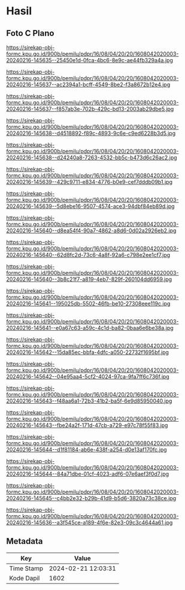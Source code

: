 # Hasil

## Foto C Plano

https://sirekap-obj-formc.kpu.go.id/900b/pemilu/pdpr/16/08/04/20/20/1608042020003-20240216-145635--25450e1d-0fca-4bc6-8e9c-ae44fb329a4a.jpg

https://sirekap-obj-formc.kpu.go.id/900b/pemilu/pdpr/16/08/04/20/20/1608042020003-20240216-145637--ac2394a1-bcff-4549-8be2-f3a8672b12e4.jpg

https://sirekap-obj-formc.kpu.go.id/900b/pemilu/pdpr/16/08/04/20/20/1608042020003-20240216-145637--f857ab3e-702b-429c-bd13-2003ab29dbe5.jpg

https://sirekap-obj-formc.kpu.go.id/900b/pemilu/pdpr/16/08/04/20/20/1608042020003-20240216-145638--d4518892-f89c-4893-9c6e-c9ed6228b3d5.jpg

https://sirekap-obj-formc.kpu.go.id/900b/pemilu/pdpr/16/08/04/20/20/1608042020003-20240216-145638--d24240a8-7263-4532-bb5c-b473d6c26ac2.jpg

https://sirekap-obj-formc.kpu.go.id/900b/pemilu/pdpr/16/08/04/20/20/1608042020003-20240216-145639--429c9711-e834-4776-b0e9-cef7dddb09b1.jpg

https://sirekap-obj-formc.kpu.go.id/900b/pemilu/pdpr/16/08/04/20/20/1608042020003-20240216-145639--5d8ebe16-9507-4574-ace3-94dbf84eb89d.jpg

https://sirekap-obj-formc.kpu.go.id/900b/pemilu/pdpr/16/08/04/20/20/1608042020003-20240216-145640--d8ea54f4-90a7-4862-a8d6-0d02a2926eb2.jpg

https://sirekap-obj-formc.kpu.go.id/900b/pemilu/pdpr/16/08/04/20/20/1608042020003-20240216-145640--62d8fc2d-73c6-4a8f-92a6-c798e2ee1cf7.jpg

https://sirekap-obj-formc.kpu.go.id/900b/pemilu/pdpr/16/08/04/20/20/1608042020003-20240216-145640--3b8c21f7-a819-4eb7-829f-260104dd6959.jpg

https://sirekap-obj-formc.kpu.go.id/900b/pemilu/pdpr/16/08/04/20/20/1608042020003-20240216-145641--195025db-5502-46fb-be10-27308eee119c.jpg

https://sirekap-obj-formc.kpu.go.id/900b/pemilu/pdpr/16/08/04/20/20/1608042020003-20240216-145641--e0a67c63-a59c-4c1d-ba82-0baa6e6be38a.jpg

https://sirekap-obj-formc.kpu.go.id/900b/pemilu/pdpr/16/08/04/20/20/1608042020003-20240216-145642--15da85ec-bbfa-4dfc-a050-22732f1695bf.jpg

https://sirekap-obj-formc.kpu.go.id/900b/pemilu/pdpr/16/08/04/20/20/1608042020003-20240216-145642--04e95aa4-5cf2-4024-97ca-9fa7ff6c736f.jpg

https://sirekap-obj-formc.kpu.go.id/900b/pemilu/pdpr/16/08/04/20/20/1608042020003-20240216-145643--f48aa6a1-72b3-41b2-ba5f-6e9d85950040.jpg

https://sirekap-obj-formc.kpu.go.id/900b/pemilu/pdpr/16/08/04/20/20/1608042020003-20240216-145643--fbe24a2f-171d-47cb-a729-e97c78f55f83.jpg

https://sirekap-obj-formc.kpu.go.id/900b/pemilu/pdpr/16/08/04/20/20/1608042020003-20240216-145644--d1f81184-ab6e-438f-a254-d0e13af170fc.jpg

https://sirekap-obj-formc.kpu.go.id/900b/pemilu/pdpr/16/08/04/20/20/1608042020003-20240216-145644--84a71dbe-01cf-4023-adf6-07e6aef3f0d7.jpg

https://sirekap-obj-formc.kpu.go.id/900b/pemilu/pdpr/16/08/04/20/20/1608042020003-20240216-145645--c4bb2e32-b29b-41d9-b5d6-3820a73c38ce.jpg

https://sirekap-obj-formc.kpu.go.id/900b/pemilu/pdpr/16/08/04/20/20/1608042020003-20240216-145636--a3f545ce-a189-4f6e-82e3-09c3c4644a61.jpg


## Metadata

| Key        | Value               |
| ---------- | ------------------- |
| Time Stamp | 2024-02-21 12:03:31 |
| Kode Dapil | 1602                |



